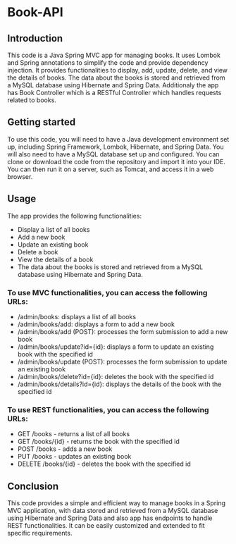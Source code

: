 # Book-API
## Introduction
This code is a Java Spring MVC app for managing books. It uses Lombok and Spring annotations to simplify the code and provide dependency injection. It provides functionalities to display, add, update, delete, and view the details of books. The data about the books is stored and retrieved from a MySQL database using Hibernate and Spring Data. Additionaly the app has Book Controller which is a RESTful Controller which handles requests related to books.
## Getting started
To use this code, you will need to have a Java development environment set up, including Spring Framework, Lombok, Hibernate, and Spring Data. You will also need to have a MySQL database set up and configured. You can clone or download the code from the repository and import it into your IDE. You can then run it on a server, such as Tomcat, and access it in a web browser.

## Usage
The app provides the following functionalities:

- Display a list of all books
- Add a new book
- Update an existing book
- Delete a book
- View the details of a book
- The data about the books is stored and retrieved from a MySQL database using Hibernate and Spring Data.

### To use MVC functionalities, you can access the following URLs:

- /admin/books: displays a list of all books
- /admin/books/add: displays a form to add a new book
- /admin/books/add (POST): processes the form submission to add a new book
- /admin/books/update?id={id}: displays a form to update an existing book with the specified id
- /admin/books/update (POST): processes the form submission to update an existing book
- /admin/books/delete?id={id}: deletes the book with the specified id
- /admin/books/details?id={id}: displays the details of the book with the specified id

### To use REST functionalities, you can access the following URLs:
- GET /books - returns a list of all books
- GET /books/{id} - returns the book with the specified id
- POST /books - adds a new book
- PUT /books - updates an existing book
- DELETE /books/{id} - deletes the book with the specified id

## Conclusion
This code provides a simple and efficient way to manage books in a Spring MVC application, with data stored and retrieved from a MySQL database using Hibernate and Spring Data and also app has endpoints to handle REST functionalities. It can be easily customized and extended to fit specific requirements.

